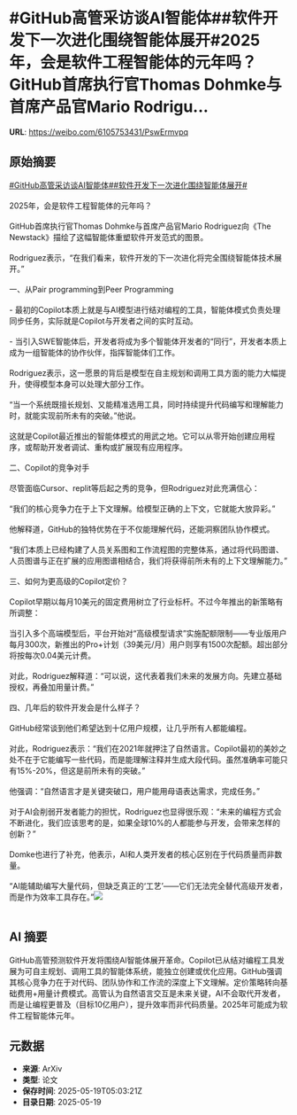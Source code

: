 # #GitHub高管采访谈AI智能体##软件开发下一次进化围绕智能体展开#2025年，会是软件工程智能体的元年吗？GitHub首席执行官Thomas Dohmke与首席产品官Mario Rodrigu...

**URL**: https://weibo.com/6105753431/PswErmvpq

## 原始摘要

<a href="https://m.weibo.cn/search?containerid=231522type%3D1%26t%3D10%26q%3D%23GitHub%E9%AB%98%E7%AE%A1%E9%87%87%E8%AE%BF%E8%B0%88AI%E6%99%BA%E8%83%BD%E4%BD%93%23&amp;extparam=%23GitHub%E9%AB%98%E7%AE%A1%E9%87%87%E8%AE%BF%E8%B0%88AI%E6%99%BA%E8%83%BD%E4%BD%93%23" data-hide=""><span class="surl-text">#GitHub高管采访谈AI智能体#</span></a><a href="https://m.weibo.cn/search?containerid=231522type%3D1%26t%3D10%26q%3D%23%E8%BD%AF%E4%BB%B6%E5%BC%80%E5%8F%91%E4%B8%8B%E4%B8%80%E6%AC%A1%E8%BF%9B%E5%8C%96%E5%9B%B4%E7%BB%95%E6%99%BA%E8%83%BD%E4%BD%93%E5%B1%95%E5%BC%80%23&amp;extparam=%23%E8%BD%AF%E4%BB%B6%E5%BC%80%E5%8F%91%E4%B8%8B%E4%B8%80%E6%AC%A1%E8%BF%9B%E5%8C%96%E5%9B%B4%E7%BB%95%E6%99%BA%E8%83%BD%E4%BD%93%E5%B1%95%E5%BC%80%23" data-hide=""><span class="surl-text">#软件开发下一次进化围绕智能体展开#</span></a><br><br>2025年，会是软件工程智能体的元年吗？<br><br>GitHub首席执行官Thomas Dohmke与首席产品官Mario Rodriguez向《The Newstack》描绘了这幅智能体重塑软件开发范式的图景。<br><br>Rodriguez表示，“在我们看来，软件开发的下一次进化将完全围绕智能体技术展开。”<br><br>一、从Pair programming到Peer Programming<br><br>- 最初的Copilot本质上就是与AI模型进行结对编程的工具，智能体模式负责处理同步任务，实际就是Copilot与开发者之间的实时互动。<br><br>- 当引入SWE智能体后，开发者将成为多个智能体开发者的“同行”，开发者本质上成为一组智能体的协作伙伴，指挥智能体们工作。<br><br>Rodriguez表示，这一愿景的背后是模型在自主规划和调用工具方面的能力大幅提升，使得模型本身可以处理大部分工作。<br><br>“当一个系统既擅长规划、又能精准选用工具，同时持续提升代码编写和理解能力时，就能实现前所未有的突破。”他说。<br><br>这就是Copilot最近推出的智能体模式的用武之地。它可以从零开始创建应用程序，或帮助开发者调试、重构或扩展现有应用程序。<br><br>二、Copilot的竞争对手<br><br>尽管面临Cursor、replit等后起之秀的竞争，但Rodriguez对此充满信心：<br><br>“我们的核心竞争力在于上下文理解。给模型正确的上下文，它就能大放异彩。”<br><br>他解释道，GitHub的独特优势在于不仅能理解代码，还能洞察团队协作模式。<br><br>“我们本质上已经构建了人员关系图和工作流程图的完整体系，通过将代码图谱、人员图谱与正在扩展的应用图谱相结合，我们将获得前所未有的上下文理解能力。”<br><br>三、如何为更高级的Copilot定价？<br><br>Copilot早期以每月10美元的固定费用树立了行业标杆。不过今年推出的新策略有所调整：<br><br>当引入多个高端模型后，平台开始对“高级模型请求”实施配额限制——专业版用户每月300次，新推出的Pro+计划（39美元/月）用户则享有1500次配额。超出部分将按每次0.04美元计费。<br><br>对此，Rodriguez解释道：“可以说，这代表着我们未来的发展方向。先建立基础授权，再叠加用量计费。”<br><br>四、几年后的软件开发会是什么样子？<br><br>GitHub经常谈到他们希望达到十亿用户规模，让几乎所有人都能编程。<br><br>对此，Rodriguez表示：“我们在2021年就押注了自然语言。Copilot最初的美妙之处不在于它能编写一些代码，而是能理解注释并生成大段代码。虽然准确率可能只有15%-20%，但这是前所未有的突破。”<br><br>他强调：“自然语言才是关键突破口，用户能用母语表达需求，完成任务。”<br><br>对于AI会削弱开发者能力的担忧，Rodriguez也显得很乐观：“未来的编程方式会不断进化，我们应该思考的是，如果全球10%的人都能参与开发，会带来怎样的创新？”<br><br>Domke也进行了补充，他表示，AI和人类开发者的核心区别在于代码质量而非数量。<br><br>“AI能辅助编写大量代码，但缺乏真正的‘工艺’——它们无法完全替代高级开发者，而是作为效率工具存在。”<img style="" src="https://tvax1.sinaimg.cn/large/006Fd7o3gy1i1ko7uxxofj3b5v7iob29.jpg" referrerpolicy="no-referrer"><br><br>

## AI 摘要

GitHub高管预测软件开发将围绕AI智能体展开革命。Copilot已从结对编程工具发展为可自主规划、调用工具的智能体系统，能独立创建或优化应用。GitHub强调其核心竞争力在于对代码、团队协作和工作流的深度上下文理解。定价策略转向基础费用+用量计费模式。高管认为自然语言交互是未来关键，AI不会取代开发者，而是让编程更普及（目标10亿用户），提升效率而非代码质量。2025年可能成为软件工程智能体元年。

## 元数据

- **来源**: ArXiv
- **类型**: 论文
- **保存时间**: 2025-05-19T05:03:21Z
- **目录日期**: 2025-05-19
